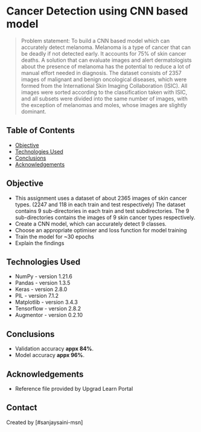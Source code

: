 # Cancer Detection using CNN based model
> Problem statement: To build a CNN based model which can accurately detect melanoma. Melanoma is a type of cancer that can be deadly if not detected early. It accounts for 75% of skin cancer deaths. A solution that can evaluate images and alert dermatologists about the presence of melanoma has the potential to reduce a lot of manual effort needed in diagnosis.
The dataset consists of 2357 images of malignant and benign oncological diseases, which were formed from the International Skin Imaging Collaboration (ISIC). All images were sorted according to the classification taken with ISIC, and all subsets were divided into the same number of images, with the exception of melanomas and moles, whose images are slightly dominant.


## Table of Contents
* [Objective](#objective)
* [Technologies Used](#technologies-used)
* [Conclusions](#conclusions)
* [Acknowledgements](#acknowledgements)


## Objective
- This assignment uses a dataset of about 2365 images of skin cancer types. (2247 and 118 in each train and test respectively) The dataset contains 9 sub-directories in each train and test subdirectories. The 9 sub-directories contains the images of 9 skin cancer types respectively.
- Create a CNN model, which can accurately detect 9 classes.
- Choose an appropriate optimiser and loss function for model training
- Train the model for ~30 epochs
- Explain the findings

<!-- You don't have to answer all the questions - just the ones relevant to your project. -->

## Technologies Used
- NumPy - version 1.21.6
- Pandas - version 1.3.5
- Keras - version 2.8.0
- PIL - version 7.1.2
- Matplotlib - version 3.4.3
- Tensorflow - version 2.8.2
- Augmentor - version 0.2.10

## Conclusions
- Validation accuracy **appx 84%**.
- Model accuracy **appx 96%**.

## Acknowledgements
- Reference file provided by Upgrad Learn Portal

## Contact
Created by [#sanjaysaini-msn]

